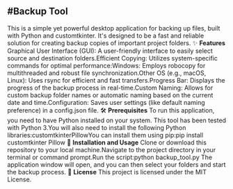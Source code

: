 #Backup Tool
---
This is a simple yet powerful desktop application for backing up files, built with Python and customtkinter. It's designed to be a fast and reliable solution for creating backup copies of important project folders.
✨ **Features**
Graphical User Interface (GUI): A user-friendly interface to easily select source and destination folders.Efficient Copying: Utilizes system-specific commands for optimal performance:Windows: Employs robocopy for multithreaded and robust file synchronization.Other OS (e.g., macOS, Linux): Uses rsync for efficient and fast transfers.Progress Bar: Displays the progress of the backup process in real-time.Custom Naming: Allows for custom backup folder names or automatic naming based on the current date and time.Configuration: Saves user settings (like default naming preference) in a config.json file.
🛠️ **Prerequisites**
To run this application, you need to have Python installed on your system. This tool has been tested with Python 3.You will also need to install the following Python libraries:customtkinterPillowYou can install them using pip:pip install customtkinter Pillow
🚀 **Installation and Usage**
Clone or download this repository to your local machine.Navigate to the project directory in your terminal or command prompt.Run the script:python backup_tool.py
The application window will open, and you can then select your folders and start the backup process.
📄 **License**
This project is licensed under the MIT License.
